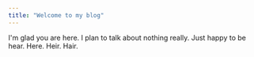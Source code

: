 ```yaml
---
title: "Welcome to my blog"
---
```


I'm glad you are here. I plan to talk about nothing really. Just happy to be hear. 
Here.
Heir.
Hair.
